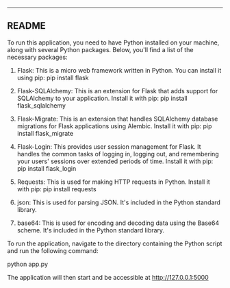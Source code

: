 -------------------------------------------------------------------------
README
-------------------------------------------------------------------------

To run this application, you need to have Python installed on your machine, along with several Python packages. Below, you'll find a list of the necessary packages:

1. Flask: This is a micro web framework written in Python. You can install it using pip:
   pip install flask

2. Flask-SQLAlchemy: This is an extension for Flask that adds support for SQLAlchemy to your application. Install it with pip:
   pip install flask_sqlalchemy

3. Flask-Migrate: This is an extension that handles SQLAlchemy database migrations for Flask applications using Alembic. Install it with pip:
   pip install flask_migrate

4. Flask-Login: This provides user session management for Flask. It handles the common tasks of logging in, logging out, and remembering your users' sessions over extended periods of time. Install it with pip:
   pip install flask_login

5. Requests: This is used for making HTTP requests in Python. Install it with pip:
   pip install requests

6. json: This is used for parsing JSON. It's included in the Python standard library.

7. base64: This is used for encoding and decoding data using the Base64 scheme. It's included in the Python standard library.

To run the application, navigate to the directory containing the Python script and run the following command:

   python app.py

The application will then start and be accessible at http://127.0.0.1:5000

